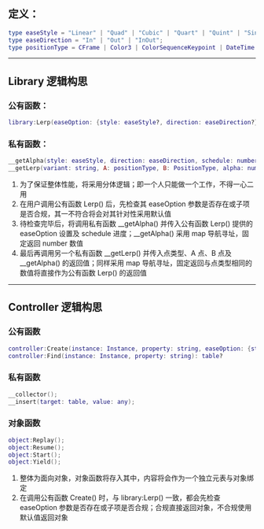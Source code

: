 ## 定义：

```lua
type easeStyle = "Linear" | "Quad" | "Cubic" | "Quart" | "Quint" | "Sine" | "Expo" | "Circ" | "Elastic" | "Back" | "Bounce";
type easeDirection = "In" | "Out" | "InOut";
type positionType = CFrame | Color3 | ColorSequenceKeypoint | DateTime | number | NumberRange | NumberSequenceKeypoint | Ray | Rect | Region3 | UDim2 | Vector2 | Vector3;
```

---

## Library 逻辑构思

### 公有函数：

```lua
library:Lerp(easeOption: {style: easeStyle?, direction: easeDirection?}?, A: positionType, B: positionType, schedule: number): positionType
```

### 私有函数：

```lua
__getAlpha(style: easeStyle, direction: easeDirection, schedule: number): number
__getLerp(variant: string, A: positionType, B: PositionType, alpha: number): positionType
```

1. 为了保证整体性能，将采用分体逻辑；即一个人只能做一个工作，不得一心二用
2. 在用户调用公有函数 Lerp() 后，先检查其 easeOption 参数是否存在或子项是否合规，其一不符合将会对其针对性采用默认值
3. 待检查完毕后，将调用私有函数 __getAlpha() 并传入公有函数 Lerp() 提供的 easeOption 设置及 schedule 进度；__getAlpha() 采用 map 导航寻址，固定返回 number 数值
4. 最后再调用另一个私有函数 __getLerp() 并传入点类型、A 点、B 点及 __getAlpha() 的返回值；同样采用 map 导航寻址，固定返回与点类型相同的数值将直接作为公有函数 Lerp() 的返回值

---

## Controller 逻辑构思

### 公有函数

```lua
controller:Create(instance: Instance, property: string, easeOption: {style: easeStyle?, direction: easeDirection?, duration: number?}?, target: positionType): table
controller:Find(instance: Instance, property: string): table?
```

### 私有函数

```lua
__collector();
__insert(target: table, value: any);
```

### 对象函数

```lua
object:Replay();
object:Resume();
object:Start();
object:Yield();
```

1. 整体为面向对象，对象函数将存入其中，内容将会作为一个独立元表与对象绑定
2. 在调用公有函数 Create() 时，与 library:Lerp() 一致，都会先检查 easeOption 参数是否存在或子项是否合规；合规直接返回对象，不合规使用默认值返回对象